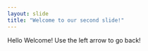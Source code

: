 ```yaml
---
layout: slide
title: "Welcome to our second slide!"
---
```

Hello Welcome!
Use the left arrow to go back!

